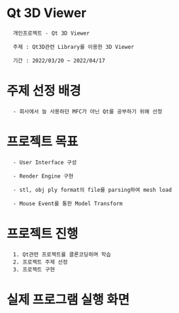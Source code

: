 # Qt 3D Viewer

      개인프로젝트 - Qt 3D Viewer

      주제 : Qt3D관련 Library를 이용한 3D Viewer

      기간 : 2022/03/20 ~ 2022/04/17
      
# 주제 선정 배경
      - 회사에서 늘 사용하던 MFC가 아닌 Qt를 공부하기 위해 선정
      
# 프로젝트 목표
      - User Interface 구성
      
      - Render Engine 구현
        
      - stl, obj ply format의 file를 parsing하여 mesh load
      
      - Mouse Event를 통한 Model Transform
      
# 프로젝트 진행
      
      1. Qt관련 프로젝트를 클론코딩하며 학습
      2. 프로젝트 주제 선정        
      3. 프로젝트 구현             
      
 # 실제 프로그램 실행 화면
